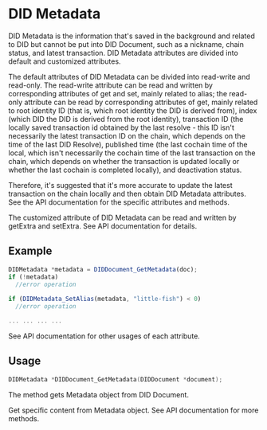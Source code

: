 # DID Metadata

DID Metadata is the information that's saved in the background and related to DID but cannot be put into DID Document, such as a nickname, chain status, and latest transaction. DID Metadata attributes are divided into default and customized attributes.

The default attributes of DID Metadata can be divided into read-write and read-only. The read-write attribute can be read and written by corresponding attributes of get and set, mainly related to alias; the read-only attribute can be read by corresponding attributes of get, mainly related to root identity ID (that is, which root identity the DID is derived from), index (which DID the DID is derived from the root identity), transaction ID (the locally saved transaction id obtained by the last resolve - this ID isn't necessarily the latest transaction ID on the chain, which depends on the time of the last DID Resolve), published time (the last cochain time of the local, which isn't necessarily the cochain time of the last transaction on the chain, which depends on whether the transaction is updated locally or whether the last cochain is completed locally), and deactivation status.&#x20;

Therefore, it's suggested that it's more accurate to update the latest transaction on the chain locally and then obtain DID Metadata attributes. See the API documentation for the specific attributes and methods.

The customized attribute of DID Metadata can be read and written by getExtra and setExtra. See API documentation for details.

## Example

```typescript
DIDMetadata *metadata = DIDDocument_GetMetadata(doc);
if (!metadata)
  //error operation
  
if (DIDMetadata_SetAlias(metadata, "little-fish") < 0)
  //error operation

... ... ... ...
```

See API documentation for other usages of each attribute.

## Usage

```c
DIDMetadata *DIDDocument_GetMetadata(DIDDocument *document);
```

The method gets Metadata object from DID Document.

Get specific content from Metadata object. See API documentation for more methods.
